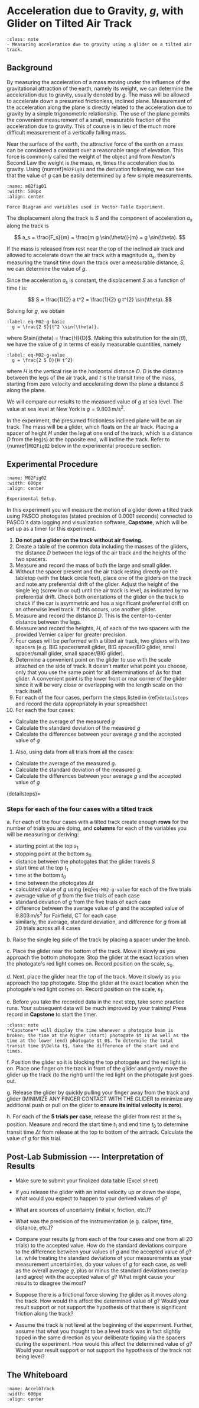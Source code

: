# Acceleration due to Gravity, *g*, with Glider on Tilted Air Track

```{admonition} OVERALL GOALS
:class: note
- Measuring acceleration due to gravity using a glider on a tilted air track.
```

## Background



By measuring the acceleration of a mass moving under the influence of the gravitational attraction of the earth, namely its weight, we can determine the acceleration due to gravity, usually denoted by $g$.  The mass will be allowed to accelerate down a presumed frictionless, inclined plane.  Measurement of the acceleration along the plane is directly related to the acceleration due to gravity by a simple trigonometric relationship.  The use of the plane permits the convenient measurement of a small, measurable fraction of the acceleration due to gravity.  This of course is in lieu of the much more difficult measurement of a vertically falling mass.














Near the surface of the earth, the attractive force of the earth on a mass can be considered a constant over a reasonable range of elevation. This force is commonly called the weight of the object and from Newton's Second Law the weight is the mass, $m$, times the acceleration due to gravity. Using {numref}`M02Fig01` and the derivation following, we can see that the value of $g$ can be easily determined by a few simple measurements.

```{figure} AccGTrackFigures/Figure01.jpg
:name: m02fig01
:width: 500px
:align: center

Force Diagram and variables used in Vector Table Experiment.
```

The displacement along the track is $S$ and the component of acceleration $a_s$ along the track is

$$
a_s = \frac{F_s}{m} = \frac{m g \sin(\theta)}{m} =  g \sin(\theta).
$$

If the mass is released from rest near the top of the inclined air track and allowed to accelerate down the air track with a magnitude $a_s$, then by measuring the transit time down the track over a measurable distance, $S$, we can determine the value of $g$.

Since the acceleration $a_s$ is constant, the displacement $S$ as a function of time $t$ is:

$$
  S = \frac{1}{2} a t^2 = \frac{1}{2} g t^{2} \sin(\theta).
$$

Solving for $g$, we obtain

```{math}
:label: eq-M02-g-basic
  g = \frac{2 S}{t^2 \sin(\theta)}.
```

where $\sin(\theta) = \frac{H}{D}$.
Making this substitution for the $\sin(\theta)$, we have the value of $g$ in terms of easily measurable quantities, namely

```{math}
:label: eq-M02-g-value
  g = \frac{2 S D}{H t^2}
```

where $H$ is the vertical rise in the horizontal distance $D$. $D$ is the distance between the legs of the air track, and $t$ is the transit time of the mass, starting from zero velocity and accelerating down the plane a distance $S$ along the plane.

We will compare our results to the measured value of $g$ at sea level. The value at sea level at New York is $g = 9.803\,\text{m/s}^2$.

In the experiment, the presumed frictionless inclined plane will be an air track.  The mass will be a glider, which floats on the air track.  Placing a spacer of height $H$ under the leg at one end of the track, which is a distance $D$ from the leg(s) at the opposite end, will incline the track.  Refer to {numref}`M02Fig02` below in the experimental procedure section.


















## Experimental Procedure

```{figure} AccGTrackFigures/Figure02.jpg
:name: M02Fig02
:width: 600px
:align: center

Experimental Setup.
```

In this experiment you will measure the motion of a glider down a tilted track using PASCO photogates (stated precision of 0.0001 seconds) connected to PASCO's data logging and visualization software, **Capstone**, which will be set up as a timer for this experiment.

1. **Do not put a glider on the track without air flowing.**
2. Create a table of the common data including the masses of the gliders, the distance $D$ between the legs of the air track and the heights of the two spacers.
3. Measure and record the mass of both the large and small glider.
4. Without the spacer present and the air track resting directly on the tabletop (with the black circle feet), place one of the gliders on the track and note any preferential drift of the glider. Adjust the height of the single leg (screw in or out) until the air track is level, as indicated by no preferential drift. Check both orientations of the glider on the track to check if the car is asymmetric and has a significant preferential drift on an otherwise level track. If this occurs, use another glider.
5. Measure and record the distance $D$. This is the center-to-center distance between the legs.
6. Measure and record the heights, $H$, of each of the two spacers with the provided Vernier caliper for greater precision.
7. Four cases will be performed with a tilted air track, two gliders with two spacers (e.g. BIG spacer/small glider, BIG spacer/BIG glider, small spacer/small glider, small spacer/BIG glider).
8. Determine a convenient point on the glider to use with the scale attached on the side of track. It doesn't matter what point you choose, only that you use the same point for all determinations of $\Delta s$ for that glider. A convenient point is the lower front or rear corner of the glider since it will be very close or overlapping with the length scale on the track itself.
9. For each of the four cases, perform the steps listed in  {ref}`detailsteps` and record the data appropriately in your spreadsheet
10.  For each the four cases:
- Calculate the average of the measured $g$
- Calculate the standard deviation of the measured $g$
- Calculate the differences between your average $g$ and the accepted value of $g$

1.   Also, using data from all trials from all the cases:
- Calculate the average of the measured $g$.
- Calculate the standard deviation of the measured $g$.
- Calculate the differences between your average $g$ and the accepted value of $g$
  
(detailsteps)=
### Steps for each of the four cases with a tilted track

a. For each of the four cases with a tilted track create enough **rows** for the number of trials you are doing, and **columns** for each of the variables you will be measuring or deriving:
  - starting point at the top $s_1$
  - stopping point at the bottom $s_0$
  - distance between the photogates that the glider travels $S$
  - start time at the top $t_1$
  - time at the bottom $t_0$
  - time between the photogates $\Delta t$
  - calculated value of $g$ using {eq}`eq-M02-g-value` for each of the five trials
  - average value of $g$ from the five trials of each case
  - standard deviation of $g$ from the five trials of each case
  - difference between the average value of $g$ and the accepted value of $9.803\,\text{m/s}^2$ for Fairfield, CT for each case
  - similarly, the average, standard deviation, and difference for $g$ from all 20 trials across all 4 cases

b. Raise the single leg side of the track by placing a spacer under the knob.

c. Place the glider near the bottom of the track. Move it slowly as you approach the bottom photogate. Stop the glider at the exact location when the photogate's red light comes on. Record position on the scale, $s_0$.

d. Next, place the glider near the top of the track. Move it slowly as you approach the top photogate. Stop the glider at the exact location when the photogate's red light comes on. Record position on the scale, $s_1$.

e. Before you take the recorded data in the next step, take some practice runs. Your subsequent data will be much improved by your training! Press record in **Capstone** to start the timer. 

```{admonition} NOTE
:class: note
**Capstone** will display the time whenever a photogate beam is broken; the time at the higher (start) photogate $t_1$ as well as the time at the lower (end) photogate $t_0$. To determine the total transit time $\Delta t$, take the difference of the start and end times.
```   

f. Position the glider so it is blocking the top photogate and the red light is on. Place one finger on the track in front of the glider and gently move the glider up the track (to the right) until the red light on the photogate just goes out.

g. Release the glider by quickly pulling your finger away from the track and glider (MINIMIZE ANY FINGER CONTACT WITH THE GLIDER to minimize any additional push or pull on the glider to **ensure its initial velocity is zero**).

h. For each of the **5 trials per case**, release the glider from rest at the $s_1$ position. Measure and record the start time $t_1$ and end time $t_0$ to determine transit time $\Delta t$ from release at the top to bottom of the airtrack. Calculate the value of $g$ for this trial.



## Post-Lab Submission --- Interpretation of Results

- Make sure to submit your finalized data table (Excel sheet)

- If you release the glider with an initial velocity up or down the slope, what would you expect to happen to your derived values of $g$?
- What are sources of uncertainty (initial v, friction, etc.)?
- What was the precision of the instrumentation (e.g. caliper, time, distance, etc.)?
- Compare your results ($g$ from each of the four cases and one from all 20 trials) to the accepted value. How do the standard deviations compare to the difference between your values of $g$ and the accepted value of $g$? I.e. while treating the standard deviations of your measurements as your measurement uncertainties, do your values of $g$ for each case, as well as the overall average $g$, plus or minus the standard deviations overlap (and agree) with the accepted value of $g$? What might cause your results to disagree the most?
- Suppose there is a frictional force slowing the glider as it moves along the track. How would this affect the determined value of $g$? Would your result support or not support the hypothesis of that there is significant friction along the track?
- Assume the track is not level at the beginning of the experiment. Further, assume that what you thought to be a level track was in fact slightly tipped in the same direction as your deliberate tipping via the spacers during the experiment. How would this affect the determined value of $g$? Would your result support or not support the hypothesis of the track not being level?

## The Whiteboard

```{figure} AccGTrackFigures/AccelGTrack_2024_Summer_01.jpg
:name: AccelGTrack
:width: 600px
:align: center


```
